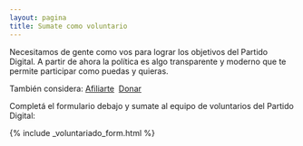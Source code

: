 ```yaml
---
layout: pagina
title: Sumate como voluntario
---
```


Necesitamos de gente como vos para lograr los objetivos del Partido Digital. A partir de ahora la política es algo transparente y moderno que te permite participar como puedas y quieras. 

También considera:&nbsp;<a href="/afiliaciones" class="btn" itemprop="url">Afiliarte</a>&nbsp;
<a href="/donar" class="btn secondary" itemprop="url" title="Comienza a ser parte del cambio.">Donar</a>

Completá el formulario debajo y sumate al equipo de voluntarios del Partido Digital:

{% include _voluntariado_form.html %}
